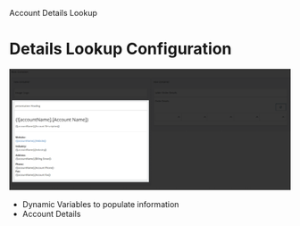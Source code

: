 Account Details Lookup
# Details Lookup Configuration

<img src="./images/20220725090717.png" class="img-right">

- Dynamic Variables to populate information
- Account Details